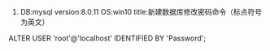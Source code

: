 1. DB:mysql version:8.0.11 OS:win10 title:新建数据库修改密码命令（标点符号为英文）

  ALTER USER 'root'@'localhost' IDENTIFIED BY 'Password';
